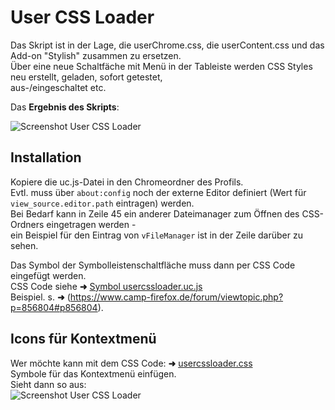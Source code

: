 # User CSS Loader
Das Skript ist in der Lage, die userChrome.css, die userContent.css und das Add-on "Stylish" zusammen zu ersetzen.     
Über eine neue Schaltfäche mit Menü in der Tableiste werden CSS Styles neu erstellt, geladen, sofort getestet,       
aus-/eingeschaltet etc.

Das **Ergebnis des Skripts**:

![Screenshot User CSS Loader](https://raw.githubusercontent.com/Endor8/userChrome.js/master/Thunderbird/Thunderbird%20-%20Release/usercssloader/usercssloader.png)

## Installation
Kopiere die uc.js-Datei in den Chromeordner des Profils.  
Evtl. muss über `about:config` noch der externe Editor definiert (Wert für `view_source.editor.path` eintragen) werden.     
Bei Bedarf kann in Zeile 45 ein anderer Dateimanager zum Öffnen des CSS-Ordners eingetragen werden -     
ein Beispiel für den Eintrag von `vFileManager` ist in der Zeile darüber zu sehen.     
    
Das Symbol der Symbolleistenschaltfläche muss dann per CSS Code eingefügt werden.    
CSS Code siehe **➜** [Symbol usercssloader.uc.js](https://github.com/Endor8/userChrome.js/blob/master/Thunderbird/Thunderbird%20-%20Release/usercssloader/CSS-Symbol.css)     
Beispiel. s. **➜** (https://www.camp-firefox.de/forum/viewtopic.php?p=856804#p856804).

## Icons für Kontextmenü
Wer möchte kann mit dem CSS Code: **➜** [usercssloader.css](https://github.com/Endor8/userChrome.js/blob/master/Thunderbird/Thunderbird%20-%20Release/usercssloader/usercssloader.css)    
Symbole für das Kontextmenü einfügen.    
Sieht dann so aus:     
![Screenshot User CSS Loader](https://raw.githubusercontent.com/Endor8/userChrome.js/master/Thunderbird/Thunderbird%20-%20Release/usercssloader/usercssloader2.png)

